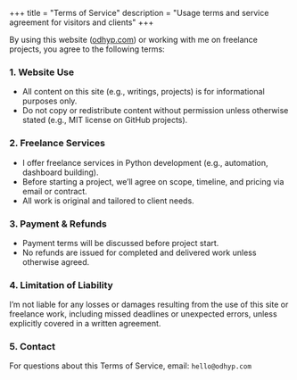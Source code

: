 +++
title = "Terms of Service"
description = "Usage terms and service agreement for visitors and clients"
+++

By using this website ([odhyp.com]) or working with me on freelance projects, you agree to the following terms:

[odhyp.com]: https://odhyp.com/

### 1. Website Use

- All content on this site (e.g., writings, projects) is for informational purposes only.
- Do not copy or redistribute content without permission unless otherwise stated (e.g., MIT license on GitHub projects).

### 2. Freelance Services

- I offer freelance services in Python development (e.g., automation, dashboard building).
- Before starting a project, we’ll agree on scope, timeline, and pricing via email or contract.
- All work is original and tailored to client needs.

### 3. Payment & Refunds

- Payment terms will be discussed before project start.
- No refunds are issued for completed and delivered work unless otherwise agreed.

### 4. Limitation of Liability

I’m not liable for any losses or damages resulting from the use of this site or freelance work, including missed deadlines or unexpected errors, unless explicitly covered in a written agreement.

### 5. Contact

For questions about this Terms of Service, email: `hello@odhyp.com`
